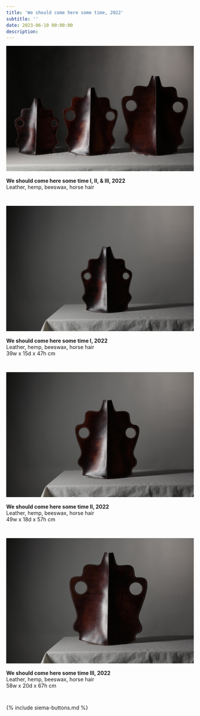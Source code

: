 ```yaml
---
title: 'We should come here some time, 2022'
subtitle: ''
date: 2023-06-10 00:00:00
description: 
---
```

<div style="max-width: 800px">

<div class="siema">
<div>
<img src="/images/new/sculptures/we-should-come-here-some-time/1.r.jpg" />
<p style="margin-left: 0; padding-bottom: 2em">
<b>We should come here some time I, II, & III, 2022</b><br />
Leather, hemp, beeswax, horse hair
</p>
</div>
<div>
<img src="/images/new/sculptures/we-should-come-here-some-time/2.r.jpg" />
<p style="margin-left: 0; padding-bottom: 2em">
<b>We should come here some time I, 2022</b><br />
Leather, hemp, beeswax, horse hair<br />
39w x 15d x 47h cm 
</p>
</div>
<div>
<img src="/images/new/sculptures/we-should-come-here-some-time/3.r.jpg" />
<p style="margin-left: 0; padding-bottom: 2em">
<b>We should come here some time II, 2022</b><br />
Leather, hemp, beeswax, horse hair<br />
49w x  18d x 57h cm 
</p>
</div>
<div>
<img src="/images/new/sculptures/we-should-come-here-some-time/4.r.jpg" />
<p style="margin-left: 0; padding-bottom: 2em">
<b>We should come here some time III, 2022</b><br />
Leather, hemp, beeswax, horse hair<br />
58w x  20d x  67h cm 
</p>
</div>

</div>

{% include siema-buttons.md %}

<p style="margin-left: 0; padding-bottom: 2em">
 
</p>

</div>

